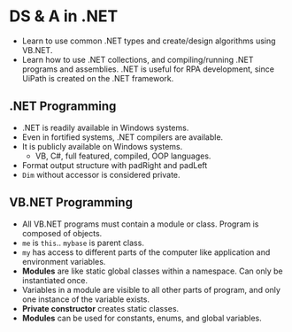 # DS & A in .NET #
* Learn to use common .NET types and create/design algorithms using VB.NET.
* Learn how to use .NET collections, and compiling/running .NET programs and 
  assemblies. .NET is useful for RPA development, since UiPath is created on the 
  .NET framework.


## .NET Programming ##
* .NET is readily available in Windows systems.
* Even in fortified systems, .NET compilers are available.
* It is publicly available on Windows systems.
    * VB, C#, full featured, compiled, OOP languages.
* Format output structure with padRight and padLeft
* `Dim` without accessor is considered private.

## VB.NET Programming ##
* All VB.NET programs must contain a module or class. Program is composed of 
  objects.
* `me` is `this`.. `mybase` is parent class.
* `my` has access to different parts of the computer like application and
  environment variables.
* **Modules** are like static global classes within a namespace. Can only
  be instantiated once.
* Variables in a module are visible to all other parts of program, and only one
  instance of the variable exists.
* **Private constructor** creates static classes.
* **Modules** can be used for constants, enums, and global variables.
